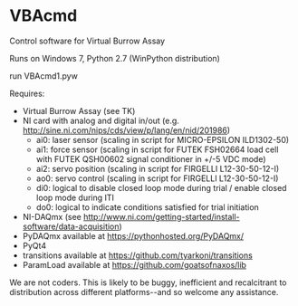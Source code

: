 # VBAcmd
Control software for Virtual Burrow Assay

Runs on Windows 7, Python 2.7 (WinPython distribution)

run VBAcmd1.pyw

Requires:
  - Virtual Burrow Assay (see TK)
  - NI card with analog and digital in/out (e.g. http://sine.ni.com/nips/cds/view/p/lang/en/nid/201986)
    - ai0: laser sensor   (scaling in script for MICRO-EPSILON ILD1302-50)
    - ai1: force sensor   (scaling in script for FUTEK FSH02664 load cell with FUTEK QSH00602 signal conditioner in +/-5 VDC mode)
    - ai2: servo position (scaling in script for FIRGELLI L12-30-50-12-I)
    - ao0: servo control  (scaling in script for FIRGELLI L12-30-50-12-I)
    - di0: logical to disable closed loop mode during trial / enable closed loop mode during ITI
    - do0: logical to indicate conditions satisfied for trial initiation
  - NI-DAQmx (see http://www.ni.com/getting-started/install-software/data-acquisition)
  - PyDAQmx available at https://pythonhosted.org/PyDAQmx/
  - PyQt4
  - transitions available at https://github.com/tyarkoni/transitions
  - ParamLoad available at https://github.com/goatsofnaxos/lib  
  
We are not coders. This is likely to be buggy, inefficient and recalcitrant to distribution across different platforms--and so welcome any assistance.
